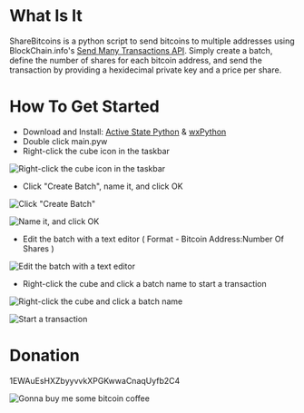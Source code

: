 What Is It
==========

ShareBitcoins is a python script to send bitcoins to multiple addresses using BlockChain.info's [Send Many Transactions API](http://blockchain.info/api/api_send). Simply create a batch, define the number of shares for each bitcoin address, and send the transaction by providing a hexidecimal private key and a price per share.


How To Get Started
==================

-	Download and Install: [Active State Python](http://www.activestate.com/activepython/downloads) & [wxPython](http://www.wxpython.org/download.php#stable)
-	Double click main.pyw
-	Right-click the cube icon in the taskbar

![Right-click the cube icon in the taskbar](http://imgur.com/iHuVH.png)

-	Click "Create Batch", name it, and click OK

![Click "Create Batch"](http://imgur.com/5l2vD.png)

![Name it, and click OK](http://imgur.com/dZG8g.png)

-	Edit the batch with a text editor ( Format - Bitcoin Address:Number Of Shares )

![Edit the batch with a text editor](http://imgur.com/jHeKq.png)

-	Right-click the cube and click a batch name to start a transaction

![Right-click the cube and click a batch name](http://imgur.com/kS8AX.png)

![Start a transaction](http://imgur.com/QFEYc.png)


Donation
========
1EWAuEsHXZbyyvvkXPGKwwaCnaqUyfb2C4

![Gonna buy me some bitcoin coffee](http://imgur.com/fkQlt.png)